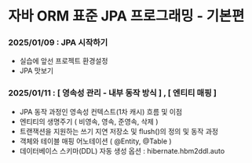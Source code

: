 # 자바 ORM 표준 JPA 프로그래밍 - 기본편

### 2025/01/09 : JPA 시작하기 

- 실습에 앞선 프로젝트 환경설정
- JPA 맛보기 

### 2025/01/11 : [ 영속성 관리 - 내부 동작 방식 ] , [ 엔티티 매핑 ]

- JPA 동작 과정인 영속성 컨텍스트(1차 캐시) 흐름 및 이점
- 엔티티의 생명주기 ( 비영속, 영속, 준영속, 삭제 )
- 트랜잭션을 지원하는 쓰기 지연 저장소 및 flush()의 정의 및 동작 과정 
- 객체와 테이블 매핑 어노테이션 ( @Entity, @Table )
- 데이터베이스 스키마(DDL) 자동 생성 옵션 : hibernate.hbm2ddl.auto

